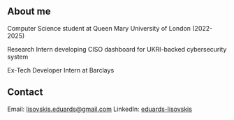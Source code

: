 ## About me
Computer Science student at Queen Mary University of London (2022-2025)

Research Intern developing CISO dashboard for UKRI-backed cybersecurity system

Ex-Tech Developer Intern at Barclays

## Contact
Email: lisovskis.eduards@gmail.com
LinkedIn: [eduards-lisovskis](https://www.linkedin.com/in/eduards-lisovskis)
